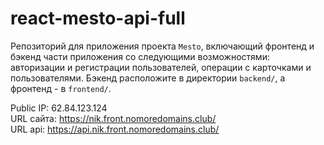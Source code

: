 # react-mesto-api-full
Репозиторий для приложения проекта `Mesto`, включающий фронтенд и бэкенд части приложения со следующими возможностями: авторизации и регистрации пользователей, операции с карточками и пользователями. Бэкенд расположите в директории `backend/`, а фронтенд - в `frontend/`. 
  
Public IP: 62.84.123.124  
URL сайта: https://nik.front.nomoredomains.club/  
URL api: https://api.nik.front.nomoredomains.club/  

